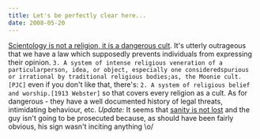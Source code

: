 ```yaml
---
title: Let's be perfectly clear here...
date: 2008-05-20
---
```


[Scientology is not a religion, it is a dangerous cult](http://www.guardian.co.uk/uk/2008/may/20/1).
It's utterly outrageous that we have a law which supposedly prevents individuals from expressing their opinion.
`3. A system of intense religious veneration of a particularperson, idea, or object, especially one consideredspurious or irrational by traditional religious bodies;as, the Moonie cult.[PJC]`
even if you don't like that, there's:
`2. A system of religious belief and worship.[1913 Webster]`
so that covers every religion as a cult. As for dangerous - they have a well documented history of legal threats, intimidating behaviour, etc.
*Update:* It seems that [sanity is not lost](http://www.guardian.co.uk/world/2008/may/23/religion) and the guy isn't going to be prosecuted because, as should have been fairly obvious, his sign wasn't inciting anything \\o/
